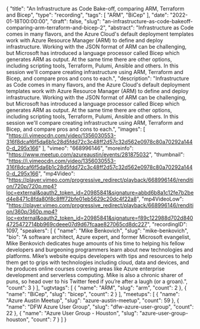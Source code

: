 {
  "title": "An Infrastructure as Code Bake-off, comparing ARM, Terraform and Bicep",
  "type": "recording",
  "tags": [
    "ARM",
    "BiCep"
  ],
  "date": "2022-01-18T00:00:00",
  "draft": false,
  "slug": "an-infrastructure-as-code-bakeoff-comparing-arm-terraform-and-bicep-2",
  "abstract": "Infrastructure as Code comes in many flavors, and the Azure Cloud's default deployment templates work with Azure Resource Manager (ARM) to define and deploy infrastructure. Working with the JSON format of ARM can be challenging, but Microsoft has introduced a language processor called Bicep which generates ARM as output. At the same time there are other options, including scripting tools, Terraform, Pulumi, Ansible and others. In this session we'll compare creating infrastructure using ARM, Terraform and Bicep, and compare pros and cons to each.",
  "description": "Infrastructure as Code comes in many flavors, and the Azure Cloud's default deployment templates work with Azure Resource Manager (ARM) to define and deploy infrastructure. Working with the JSON format of ARM can be challenging, but Microsoft has introduced a language processor called Bicep which generates ARM as output. At the same time there are other options, including scripting tools, Terraform, Pulumi, Ansible and others. In this session we'll compare creating infrastructure using ARM, Terraform and Bicep, and compare pros and cons to each.",
  "images": [
    "https://i.vimeocdn.com/video/1356030553-316f8dcaf6f5da6b1c28d5fdd72c3c48ff2d57c32d562e0978c80a70292a1440-d_295x166"
  ],
  "vimeo": "668996146",
  "moreinfo": "https://www.meetup.com/azureaustin/events/281875032",
  "thumbnail": "https://i.vimeocdn.com/video/1356030553-316f8dcaf6f5da6b1c28d5fdd72c3c48ff2d57c32d562e0978c80a70292a1440-d_295x166",
  "mp4Video": "https://player.vimeo.com/progressive_redirect/playback/668996146/rendition/720p/720p.mp4?loc=external&oauth2_token_id=20985841&signature=abbd6b8a1c12fe7b2bed4e8471c8fda80f8c8fff72bfe01eb5629c20dc4f22a8",
  "mp4VideoLow": "https://player.vimeo.com/progressive_redirect/playback/668996146/rendition/360p/360p.mp4?loc=external&oauth2_token_id=20985841&signature=f89c122988d702d8404725472714bb969cdeee07d9d67fcaae827065cd8dc227",
  "recordingID": 1097,
  "speakers": [
    {
      "name": "Mike Benkovich",
      "slug": "mike-benkovich",
      "bio": "A software architect, Azure expert, and former Microsoft evangelist, Mike Benkovich dedicates huge amounts of his time to helping his fellow developers and burgeoning programmers learn about new technologies and platforms. Mike’s website equips developers with tips and resources to help them get to grips with technologies including cloud, data and devices, and he produces online courses covering areas like Azure enterprise development and serverless computing. Mike is also a chronic sharer of puns, so head over to his Twitter feed if you’re after a laugh (or a groan).",
      "count": 3
    }
  ],
  "ugtvtags": [
    {
      "name": "ARM",
      "slug": "arm",
      "count": 2
    },
    {
      "name": "BiCep",
      "slug": "bicep",
      "count": 2
    }
  ],
  "meetups": [
    {
      "name": "Azure Austin Meetup",
      "slug": "azure-austin-meetup",
      "count": 59
    },
    {
      "name": "DFW Azure User Group",
      "slug": "dfw-azure-user-group",
      "count": 22
    },
    {
      "name": "Azure User Group - Houston",
      "slug": "azure-user-group-houston",
      "count": 7
    }
  ]
}